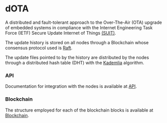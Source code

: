 # dOTA

A distributed and fault-tolerant approach to the Over-The-Air (OTA) upgrade of embedded systems in compliance with the Internet Engineering Task Force (IETF) Secure Update Internet of Things [(SUIT)](https://datatracker.ietf.org/doc/draft-ietf-suit-architecture/
).

The update history is stored on all nodes through a Blockchain whose consensus protocol used is [Raft](https://raft.github.io/raft.pdf).

The update files pointed to by the history are distributed by the nodes through a distributed hash table (DHT) with the [Kademlia](https://pdos.csail.mit.edu/~petar/papers/maymounkov-kademlia-lncs.pdf) algorithm.

### API

Documentation for integration with the nodes is available at [API](https://github.com/CleberPeter/dOTA/blob/main/docs/api.md). 

### Blockchain

The structure employed for each of the blockchain blocks is available at [Blockchain](https://github.com/CleberPeter/dOTA/blob/main/docs/blockchain_blocks.md).